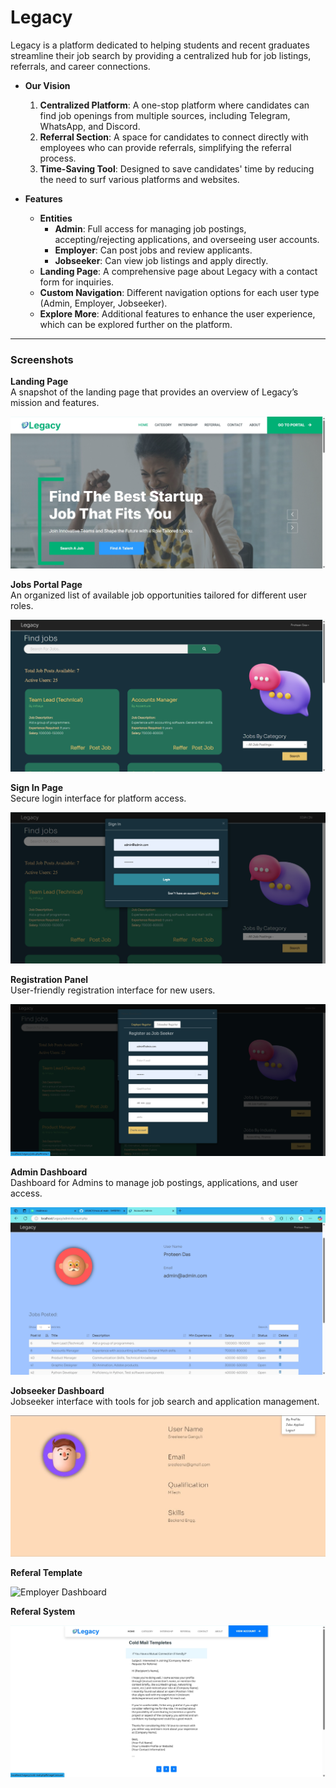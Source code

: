 # Legacy

Legacy is a platform dedicated to helping students and recent graduates streamline their job search by providing a centralized hub for job listings, referrals, and career connections.

- **Our Vision**
  1. **Centralized Platform**: A one-stop platform where candidates can find job openings from multiple sources, including Telegram, WhatsApp, and Discord.
  2. **Referral Section**: A space for candidates to connect directly with employees who can provide referrals, simplifying the referral process.
  3. **Time-Saving Tool**: Designed to save candidates' time by reducing the need to surf various platforms and websites.

- **Features**
  - **Entities**
    - **Admin**: Full access for managing job postings, accepting/rejecting applications, and overseeing user accounts.
    - **Employer**: Can post jobs and review applicants.
    - **Jobseeker**: Can view job listings and apply directly.
  - **Landing Page**: A comprehensive page about Legacy with a contact form for inquiries.
  - **Custom Navigation**: Different navigation options for each user type (Admin, Employer, Jobseeker).
  - **Explore More**: Additional features to enhance the user experience, which can be explored further on the platform.

---

### Screenshots

**Landing Page**  
A snapshot of the landing page that provides an overview of Legacy’s mission and features.

![Landing Page](1.png)

**Jobs Portal Page**  
An organized list of available job opportunities tailored for different user roles.

![Jobs Portal Page](2.png)

**Sign In Page**  
Secure login interface for platform access.

![Sign In Page](3.png)

**Registration Panel**  
User-friendly registration interface for new users.

![Registration Panel](4.png)

**Admin Dashboard**  
Dashboard for Admins to manage job postings, applications, and user access.

![Admin Dashboard](5.png)


**Jobseeker Dashboard**  
Jobseeker interface with tools for job search and application management.

![Jobseeker Dashboard](14.jpeg)

**Referal Template**

![Employer Dashboard](9.png)

**Referal System**

![Referal System](10.png)
